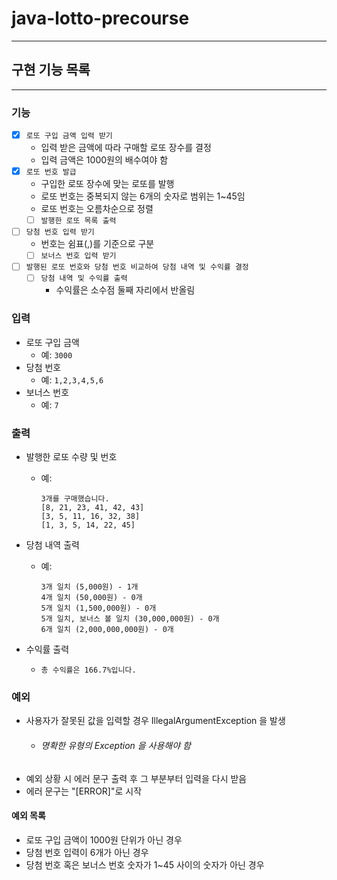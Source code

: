 # java-lotto-precourse

---

## 구현 기능 목록

---


### 기능

- [x] `로또 구입 금액 입력 받기`
  - 입력 받은 금액에 따라 구매할 로또 장수를 결정
  - 입력 금액은 1000원의 배수여야 함
- [x] `로또 번호 발급`
  - 구입한 로또 장수에 맞는 로또를 발행
  - 로또 번호는 중복되지 않는 6개의 숫자로 범위는 1~45임
  - 로또 번호는 오름차순으로 정렬
  - [ ] `발행한 로또 목록 출력`
- [ ] `당첨 번호 입력 받기`
  - 번호는 쉼표(,)를 기준으로 구분
  - [ ] `보너스 번호 입력 받기`
- [ ] `발행된 로또 번호와 당첨 번호 비교하여 당첨 내역 및 수익률 결정`
  - [ ] `당첨 내역 및 수익률 출력`
    - 수익률은 소수점 둘째 자리에서 반올림


### 입력

- 로또 구입 금액
  - 예: ``3000``
- 당첨 번호
  - 예: ``1,2,3,4,5,6``
- 보너스 번호
  - 예: ``7``


### 출력

- 발행한 로또 수량 및 번호
  - 예: 
      ``` 
      3개를 구매했습니다.
      [8, 21, 23, 41, 42, 43]
      [3, 5, 11, 16, 32, 38]
      [1, 3, 5, 14, 22, 45]
      ```
- 당첨 내역 출력
  - 예:
    ``` 
    3개 일치 (5,000원) - 1개
    4개 일치 (50,000원) - 0개
    5개 일치 (1,500,000원) - 0개
    5개 일치, 보너스 볼 일치 (30,000,000원) - 0개
    6개 일치 (2,000,000,000원) - 0개 
    ```

- 수익률 출력
  - ``총 수익률은 166.7%입니다.``

### 예외
- 사용자가 잘못된 값을 입력할 경우 IllegalArgumentException 을 발생 
  - ######  명확한 유형의 Exception 을 사용해야 함
- 예외 상황 시 에러 문구 출력 후 그 부분부터 입력을 다시 받음 
- 에러 문구는 "[ERROR]"로 시작

#### 예외 목록 
  - 로또 구입 금액이 1000원 단위가 아닌 경우
  - 당첨 번호 입력이 6개가 아닌 경우 
  - 당첨 번호 혹은 보너스 번호 숫자가 1~45 사이의 숫자가 아닌 경우
